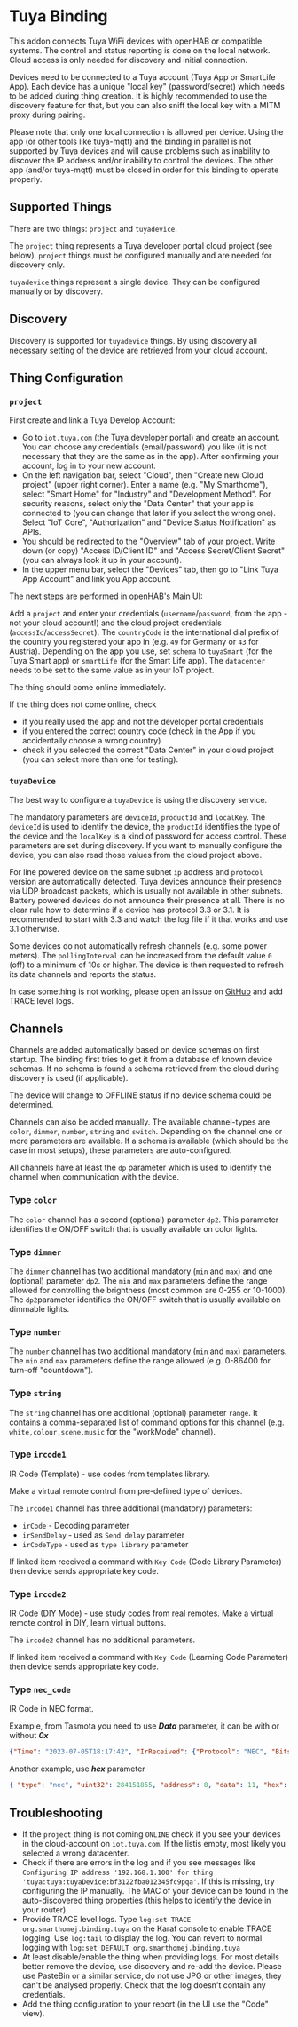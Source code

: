 # Tuya Binding

This addon connects Tuya WiFi devices with openHAB or compatible systems.
The control and status reporting is done on the local network.
Cloud access is only needed for discovery and initial connection.

Devices need to be connected to a Tuya account (Tuya App or SmartLife App).
Each device has a unique "local key" (password/secret) which needs to be added during thing creation.
It is highly recommended to use the discovery feature for that, but you can also sniff the local key with a MITM proxy during pairing.

Please note that only one local connection is allowed per device.
Using the app (or other tools like tuya-mqtt) and the binding in parallel is not supported by Tuya devices and will cause problems such as inability to discover the IP address and/or inability to control the devices.
The other app (and/or tuya-mqtt) must be closed in order for this binding to operate properly.

## Supported Things

There are two things: `project` and `tuyadevice`.

The `project` thing represents a Tuya developer portal cloud project (see below).
`project` things must be configured manually and are needed for discovery only.

`tuyadevice` things represent a single device.
They can be configured manually or by discovery.

## Discovery

Discovery is supported for `tuyadevice` things.
By using discovery all necessary setting of the device are retrieved from your cloud account.

## Thing Configuration

### `project`

First create and link a Tuya Develop Account:

- Go to `iot.tuya.com` (the Tuya developer portal) and create an account. 
You can choose any credentials (email/password) you like (it is not necessary that they are the same as in the app). 
After confirming your account, log in to your new account. 
- On the left navigation bar, select "Cloud", then "Create new Cloud project" (upper right corner).
Enter a name (e.g. "My Smarthome"), select "Smart Home" for "Industry" and "Development Method".
For security reasons, select only the "Data Center" that your app is connected to (you can change that later if you select the wrong one). 
Select "IoT Core", "Authorization" and "Device Status Notification" as APIs.
- You should be redirected to the "Overview" tab of your project. 
Write down (or copy) "Access ID/Client ID" and "Access Secret/Client Secret" (you can always look it up in your account).
- In the upper menu bar, select the "Devices" tab, then go to "Link Tuya App Account" and link you App account.


The next steps are performed in openHAB's Main UI:

Add a `project` and enter your credentials (`username`/`password`, from the app - not your cloud account!) and the cloud project credentials (`accessId`/`accessSecret`).
The `countryCode` is the international dial prefix of the country you registered your app in (e.g. `49` for Germany or `43` for Austria).
Depending on the app you use, set `schema` to `tuyaSmart` (for the Tuya Smart app) or `smartLife` (for the Smart Life app).
The `datacenter` needs to be set to the same value as in your IoT project.

The thing should come online immediately.

If the thing does not come online, check 

- if you really used the app and not the developer portal credentials
- if you entered the correct country code (check in the App if you accidentally choose a wrong country)
- check if you selected the correct "Data Center" in your cloud project (you can select more than one for testing).

### `tuyaDevice`

The best way to configure a `tuyaDevice` is using the discovery service.

The mandatory parameters are `deviceId`, `productId` and `localKey`.
The `deviceId` is used to identify the device, the `productId` identifies the type of the device and the `localKey` is a kind of password for access control.
These parameters are set during discovery.
If you want to manually configure the device, you can also read those values from the cloud project above.

For line powered device on the same subnet `ip` address and `protocol` version are automatically detected.
Tuya devices announce their presence via UDP broadcast packets, which is usually not available in other subnets.
Battery powered devices do not announce their presence at all.
There is no clear rule how to determine if a device has protocol 3.3 or 3.1.
It is recommended to start with 3.3 and watch the log file if it that works and use 3.1 otherwise.

Some devices do not automatically refresh channels (e.g. some power meters).
The `pollingInterval` can be increased from the default value `0` (off) to a minimum of 10s or higher.
The device is then requested to refresh its data channels and reports the status.

In case something is not working, please open an issue on [GitHub](https://github.com/smarthomej/addons/issues) and add TRACE level logs.

## Channels

Channels are added automatically based on device schemas on first startup.
The binding first tries to get it from a database of known device schemas.
If no schema is found a schema retrieved from the cloud during discovery is used (if applicable).

The device will change to OFFLINE status if no device schema could be determined.

Channels can also be added manually.
The available channel-types are `color`, `dimmer`, `number`, `string` and  `switch`.
Depending on the channel one or more parameters are available.
If a schema is available (which should be the case in most setups), these parameters are auto-configured.

All channels have at least the `dp` parameter which is used to identify the channel when communication with the device.

### Type `color`

The `color` channel has a second (optional) parameter `dp2`.
This parameter identifies the ON/OFF switch that is usually available on color lights.

### Type `dimmer`

The `dimmer` channel has two additional mandatory (`min` and `max`) and one (optional) parameter `dp2`.
The `min` and `max` parameters define the range allowed for controlling the brightness (most common are 0-255 or 10-1000).
The `dp2`parameter identifies the ON/OFF switch that is usually available on dimmable lights.

### Type `number`

The `number` channel has two additional mandatory (`min` and `max`) parameters.
The `min` and `max` parameters define the range allowed (e.g. 0-86400 for turn-off "countdown").

### Type `string`

The `string` channel has one additional (optional) parameter `range`.
It contains a comma-separated list of command options for this channel (e.g. `white,colour,scene,music` for the "workMode" channel).

### Type `ircode1`

IR Code (Template) - use codes from templates library. 

Make a virtual remote control from pre-defined type of devices.

The `ircode1` channel has three additional (mandatory) parameters:

* `irCode` - Decoding parameter
* `irSendDelay` - used as `Send delay` parameter
* `irCodeType` - used as `type library` parameter

If linked item received a command with `Key Code` (Code Library Parameter) then device sends appropriate key code.

### Type `ircode2`

IR Code (DIY Mode) - use study codes from real remotes. Make a virtual remote control in DIY, learn virtual buttons.

The `ircode2` channel has no additional parameters.

If linked item received a command with `Key Code` (Learning Code Parameter) then device sends appropriate key code.

### Type `nec_code`

IR Code in NEC format.

Example, from Tasmota you need to use **_Data_** parameter, it can be with or without **_0x_**
```json
{"Time": "2023-07-05T18:17:42", "IrReceived": {"Protocol": "NEC", "Bits": 32, "Data": "0x10EFD02F"}}
```

Another example, use **_hex_** parameter
```json
{ "type": "nec", "uint32": 284151855, "address": 8, "data": 11, "hex": "10EFD02F" }
```

## Troubleshooting

- If the `project` thing is not coming `ONLINE` check if you see your devices in the cloud-account on `iot.tuya.com`. 
If the listis empty, most likely you selected a wrong datacenter. 
- Check if there are errors in the log and if you see messages like `Configuring IP address '192.168.1.100' for thing 'tuya:tuya:tuyaDevice:bf3122fba012345fc9pqa'`.
If this is missing, try configuring the IP manually.
The MAC of your device can be found in the auto-discovered thing properties (this helps to identify the device in your router).
- Provide TRACE level logs.
Type `log:set TRACE org.smarthomej.binding.tuya` on the Karaf console to enable TRACE logging.
Use `log:tail` to display the log.
You can revert to normal logging with `log:set DEFAULT org.smarthomej.binding.tuya`
- At least disable/enable the thing when providing logs.
For most details better remove the device, use discovery and re-add the device. 
Please use PasteBin or a similar service, do not use JPG or other images, they can't be analysed properly.
Check that the log doesn't contain any credentials. 
- Add the thing configuration to your report (in the UI use the "Code" view).


